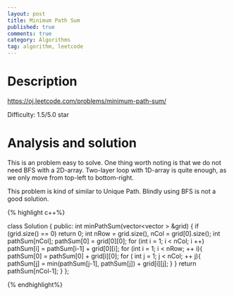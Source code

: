 ```yaml
---
layout: post
title: Minimum Path Sum
published: true
comments: true
category: Algorithms
tag: algorithm, leetcode
---
```


# Description

https://oj.leetcode.com/problems/minimum-path-sum/

Difficulty: 1.5/5.0 star


# Analysis and solution

This is an problem easy to solve. One thing worth noting is that we do not need BFS with a 2D-array. Two-layer loop with 1D-array is quite enough, as we only move from top-left to bottom-right.

This problem is kind of similar to Unique Path. Blindly using BFS is not a good solution.

{% highlight c++%}

class Solution {
public:
    int minPathSum(vector<vector<int> > &grid) {
		if (grid.size() == 0) return 0;
		int nRow = grid.size(), nCol = grid[0].size();
	    int pathSum[nCol];
		pathSum[0] = grid[0][0];
		for (int i = 1; i < nCol; i ++)
			pathSum[i] = pathSum[i-1] + grid[0][i];
		for (int i = 1; i < nRow; ++ i){
			pathSum[0] = pathSum[0] + grid[i][0];
			for ( int j  = 1; j < nCol; ++ j){
				pathSum[j] = min(pathSum[j-1], pathSum[j]) + grid[i][j];
	 		}
	 	}
	 	return pathSum[nCol-1];
    }
};




{% endhighlight%}
